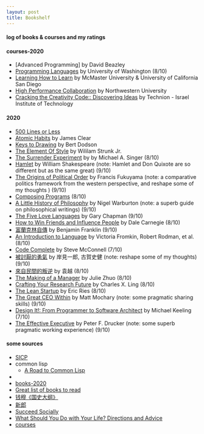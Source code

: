 ```yaml
---
layout: post
title: Bookshelf  
---
```


#### log of books & courses and my ratings   

#### courses-2020   
* [Advanced Programming] by David Beazley 
* [Programming Languages](https://www.coursera.org/learn/programming-languages/home/info) by University of Washington  (8/10)  
* [Learning How to Learn](https://www.coursera.org/learn/learning-how-to-learn/home/welcome) by McMaster University & University of California San Diego  
* [High Performance Collaboration](https://www.coursera.org/learn/leadership-collaboration/home/welcome) by Northwestern University  
* [Cracking the Creativity Code:: Discovering Ideas](https://www.coursera.org/learn/startup-entrepreneurship-discovering-ideas/home/welcome) by Technion - Israel Institute of Technology   



#### 2020  
* [500 Lines or Less](http://aosabook.org/en/index.html)   
* [Atomic Habits](https://www.goodreads.com/book/show/40121378-atomic-habits) by James Clear    
* [Keys to Drawing](https://www.goodreads.com/book/show/168814.Keys_to_Drawing?ac=1&from_search=true&qid=OMddTwuTui&rank=1) by Bert Dodson  
* [The Element Of Style](https://www.goodreads.com/book/show/35899148-the-element-of-style) by Wililam Strunk Jr.  
* [The Surrender Experiment](https://www.goodreads.com/book/show/23164946-the-surrender-experiment?ac=1&from_search=true&qid=8Hkb9hoUHk&rank=1) by by Michael A. Singer  (8/10)  
* [Hamlet](https://www.goodreads.com/book/show/1420.Hamlet) by William Shakespeare (note: Hamlet and Don Quixote are so different but as the same great)  (9/10)  
* [The Origins of Political Order](https://www.goodreads.com/book/show/9704856-the-origins-of-political-order?from_search=true&from_srp=true&qid=4gi3WPkm69&rank=1) by Francis Fukuyama (note: a comparative politics framework from the western perspective, and reshape some of my thoughts )  (9/10)  
* [Composing Programs](http://composingprograms.com/) (8/10)  
* [A Little History of Philosophy](https://www.goodreads.com/book/show/11527504-a-little-history-of-philosophy) by Nigel Warburton (note: a superb guide on philosophical writings) (9/10)  
* [The Five Love Languages](https://www.goodreads.com/book/show/23878688-the-5-love-languages) by Gary Chapman (9/10)  
* [How to Win Friends and Influence People](https://www.goodreads.com/book/show/4865.How_to_Win_Friends_and_Influence_People) by Dale Carnegie  (8/10)  
* [富蘭克林自傳](https://www.goodreads.com/book/show/28738410?ac=1&from_search=true&qid=uUZVTvNLwc&rank=3) by Benjamin Franklin (9/10)  
* [An Introduction to Language](https://book.douban.com/subject/2275489/) by Victoria Fromkin, Robert Rodman, et al. (8/10)  
* [Code Complete](https://www.goodreads.com/book/show/4845.Code_Complete?ac=1&from_search=true&qid=53qRUqb6mJ&rank=1) by Steve McConnell (7/10)  
* [被討厭的勇氣](https://www.goodreads.com/book/show/32848903) by 岸見一郎, 古賀史健 (note: reshape some of my thoughts) (9/10) 
* [來自民間的叛逆](https://book.douban.com/subject/30294348/) by 袁越 (8/10)  
* [The Making of a Manager](https://www.goodreads.com/book/show/38821039-the-making-of-a-manager?ac=1&from_search=true&qid=13w9EjAaq4&rank=1) by Julie Zhuo (8/10)  
* [Crafting Your Research Future](https://www.goodreads.com/book/show/15090386-crafting-your-research-future) by Charles X. Ling  (8/10)  
* [The Lean Startup](https://www.goodreads.com/book/show/10127019-the-lean-startup) by Eric Ries (8/10) 
* [The Great CEO Within](https://www.goodreads.com/book/show/48691943-the-great-ceo-within) by Matt Mochary (note: some pragmatic sharing skills) (9/10) 
* [Design It!: From Programmer to Software Architect](https://www.goodreads.com/book/show/31670678-design-it) by Michael Keeling (7/10)  
* [The Effective Executive](https://www.goodreads.com/book/show/48019.The_Effective_Executive?from_search=true&from_srp=true&qid=z8uYKRU0a8&rank=1) by Peter F. Drucker (note: some superb pragmatic working experience) (9/10)   


#### some sources      
* [SICP](https://wizardforcel.gitbooks.io/sicp-in-python/content/15.html)
* common lisp  
  - [A Road to Common Lisp](https://stevelosh.com/blog/2018/08/a-road-to-common-lisp/)
* 
* [books-2020](https://www.dropbox.com/sh/e1oef11vyrf6l7z/AAB6y5dZZIQKriUiAsgmB3K1a?dl=0)  
* [Great list of books to read](https://catonmat.net/top-100-books-part-one)
* [钱穆《国史大纲》](http://st.kanxshuo.com/book-41048-1.html) 
* [新郎](https://www.daocaorenshuwu.com/book/xinlang/)
* [Succeed Socially](https://www.succeedsocially.com/articlesmoods) 
* [What Should You Do with Your Life? Directions and Advice](https://guzey.com/personal/what-should-you-do-with-your-life/)
* [courses](https://learn.saylor.org/course/index.php)

